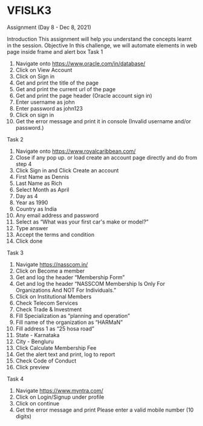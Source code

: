 # VFISLK3
Assignment (Day 8 - Dec 8, 2021)

Introduction 
This assignment will help you understand the concepts learnt in the session.
Objective 
In this challenge, we will automate elements in web page inside frame and alert box
Task 1
1.	Navigate onto https://www.oracle.com/in/database/
2.	Click on View Account
3.	Click on Sign in 
4.	Get and print the title of the page 
5.	Get and print the current url of the page 
6.	Get and print the page header (Oracle account sign in) 
7.	Enter username as john 
8.	Enter password as john123
9.	Click on sign in
10.	Get the error message and print it in console (Invalid username and/or password.)




Task 2 
1.	Navigate onto https://www.royalcaribbean.com/
2.	Close if any pop up. or load create an account page directly and do from step 4 
3.	Click Sign in and Click Create an account
4.	First Name as Dennis 
5.	Last Name as Rich
6.	Select Month as April 
7.	Day as 4
8.	Year as 1990
9.	Country as India
10.	Any email address and password 
11.	Select as “What was your first car's make or model?”
12.	Type answer 
13.	Accept the terms and condition 
14.	Click done 

Task 3 
1.	Navigate https://nasscom.in/
2.	Click on Become a member
3.	Get and log the header “Membership Form”
4.	Get and log the header “NASSCOM Membership Is Only For Organizations And NOT For Individuals.”
5.	Click on Institutional Members
6.	Check Telecom Services
7.	Check Trade & Investment
8.	Fill Specialization as “planning and operation”
9.	Fill name of the organization as “HARMaN”
10.	Fill address 1 as “25 hosa road”
11.	State - Karnataka 
12.	City - Bengluru  
13.	Click Calculate Membership Fee
14.	Get the alert text and print, log to report 
15.	Check Code of Conduct
16.	Click preview 

Task 4 
1.	Navigate https://www.myntra.com/
2.	Click on Login/Signup under profile 
3.	Click on continue 
4.	Get the error message and print Please enter a valid mobile number (10 digits)

